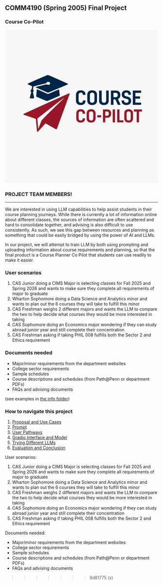 ## COMM4190 (Spring 2005) Final Project


### Course Co-Pilot

![](img/logo.jpeg)

### PROJECT TEAM MEMBERS!


----
We are interested in using LLM capabilities to help assist students in their course planning journeys. While there is currently a lot of information online about different classes, the sources of information are often scattered and hard to consolidate together, and advising is also difficult to use consistently. As such, we see this gap between resources and planning as something that could be easily bridged by using the power of AI and LLMs.

In our project, we will attempt to train LLM by both using prompting and uploading information about course requirements and planning, so that the final product is a Course Planner Co Pilot that students can use readily to make it easier.


### User scenarios
1. CAS Junior doing a CIMS Major is selecting classes for Fall 2025 and Spring 2026 and wants to make sure they complete all requirements of major to graduate
2. Wharton Sophomore doing a Data Science and Analytics minor and wants to plan out the 6 courses they will take to fulfill this minor
3. CAS Freshman weighs 2 different majors and wants the LLM to compare the two to help decide what courses they would be more interested in taking 
4. CAS Sophomore doing an Economics major wondering if they can study abroad junior year and still complete their concentration
5. CAS Freshman asking if taking PHIL 008 fulfills both the Sector 2 and Ethics requirement

### Documents needed
* Major/minor requirements from the department websites
* College sector requirements
* Sample schedules
* Course descriptions and schedules (from Path@Penn or department PDFs)
* FAQs and advising documents

(see examples in [the info folder](info))


### How to navigate this project

1. [Proposal and Use Cases](1.Proposal_and_Use_Cases.ipynb)
2. [Prompt](2.Prompt_Development.ipynb)
3. [User Pathways](3.User_Pathways.ipynb)
4. [Gradio Interface and Model](4.Gradio_Interface.ipynb)
5. [Trying Different LLMs](5.Trying_different_LLMs.ipynb)
6. [Evaluation and Conclusion](6.Evaluation_and_Conclusion.ipynb)










User scenarios:
1. CAS Junior doing a CIMS Major is selecting classes for Fall 2025 and Spring 2026 and wants to make sure they complete all requirements of major to graduate
2. Wharton Sophomore doing a Data Science and Analytics minor and wants to plan out the 6 courses they will take to fulfill this minor
3. CAS Freshman weighs 2 different majors and wants the LLM to compare the two to help decide what courses they would be more interested in taking 
4. CAS Sophomore doing an Economics major wondering if they can study abroad junior year and still complete their concentration
5. CAS Freshman asking if taking PHIL 008 fulfills both the Sector 2 and Ethics requirement

Documents needed:
* Major/minor requirements from the department websites
* College sector requirements
* Sample schedules
* Course descriptions and schedules (from Path@Penn or department PDFs)
* FAQs and advising documents
>>>>>>> 9d81775 (x)
